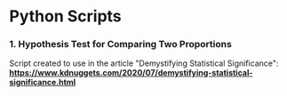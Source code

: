 # Python Scripts


### 1. Hypothesis Test for Comparing Two Proportions
Script created to use in the article "Demystifying Statistical Significance":
<b>https://www.kdnuggets.com/2020/07/demystifying-statistical-significance.html</b>

